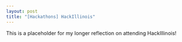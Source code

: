 ```yaml
---
layout: post
title: "[Hackathons] HackIllinois"
---
```


This is a placeholder for my longer reflection on attending HackIllinois!
